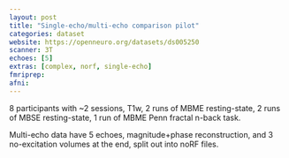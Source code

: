 ```yaml
---
layout: post
title: "Single-echo/multi-echo comparison pilot"
categories: dataset
website: https://openneuro.org/datasets/ds005250
scanner: 3T
echoes: [5]
extras: [complex, norf, single-echo]
fmriprep:
afni:
---
```


8 participants with ~2 sessions, T1w, 2 runs of MBME resting-state, 2 runs of MBSE resting-state, 1 run of MBME Penn fractal n-back task.

Multi-echo data have 5 echoes, magnitude+phase reconstruction, and 3 no-excitation volumes at the end, split out into noRF files.
